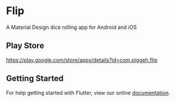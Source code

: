 # Flip

A Material Design dice rolling app for Android and iOS

## Play Store
https://play.google.com/store/apps/details?id=com.piggeh.flip

## Getting Started

For help getting started with Flutter, view our online
[documentation](http://flutter.io/).
